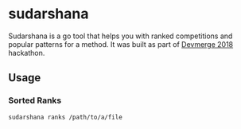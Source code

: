 # sudarshana

Sudarshana is a go tool that helps you with ranked competitions and popular patterns for a method. It was built as part of [Devmerge 2018](https://web.archive.org/web/20181027053625/https://devday.in/devmerge) hackathon.

## Usage

### Sorted Ranks
```
sudarshana ranks /path/to/a/file
```
